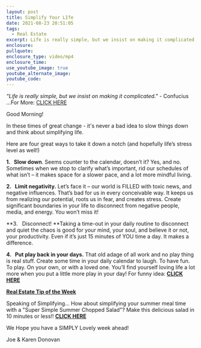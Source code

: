 ```yaml
---
layout: post
title: Simplify Your LIfe
date: 2021-08-23 20:51:05
tags:
  - Real Estate
excerpt: Life is really simple, but we insist on making it complicated. -Confucius
enclosure:
pullquote:
enclosure_type: video/mp4
enclosure_time:
use_youtube_image: true
youtube_alternate_image:
youtube_code:
---
```

*“Life is really simple, but we insist on making it complicated." -*&nbsp;Confucius ...For More:&nbsp;[CLICK HERE](https://youtu.be/LVwt93jlL7o)

Good Morning\!&nbsp;

In these times of great change - it's never a bad idea to slow things down and think about simplifying life.

Here are four great ways to take it down a notch (and hopefully life’s stress level as well\!)

**1\. &nbsp; Slow down**. Seems counter to the calendar, doesn’t it? Yes, and no. Sometimes when we stop to clarify what’s important, rid our schedules of what isn’t – it makes space for a slower pace, and a lot more mindful living.

**2\. &nbsp; Limit negativity.**&nbsp;Let’s face it – our world is FILLED with toxic news, and negative influences. That’s bad for us in every conceivable way. It keeps us from realizing our potential, roots us in fear, and creates stress. Create significant boundaries in your life to disconnect from negative people, media, and energy. You won’t miss it\!

**3\. &nbsp; Disconnect\!&nbsp;**Taking a time-out in your daily routine to disconnect and quiet the chaos is good for your mind, your soul, and believe it or not, your productivity. Even if it’s just 15 minutes of YOU time a day. It makes a difference.

**4\. &nbsp; Put play back in your days.**&nbsp;That old adage of all work and no play thing is real stuff. Create some time in your daily calendar to laugh. To have fun. To play. On your own, or with a loved one. You’ll find yourself loving life a lot more when you put a little more play in your day\! For funny idea:&nbsp;**[CLICK HERE](https://youtu.be/miTy39wniTI)**

<u><strong>Real Estate Tip of the Week</strong></u>

Speaking of Simplifying... How about simplifying your summer meal time with a "Super Simple Summer Chopped Salad"? Make this delicious salad in 10 minutes or less\!\!&nbsp;**[CLICK HERE](https://youtu.be/2JYFOEonoVo?t=43)**

We Hope you have a SIMPLY Lovely week ahead\!

Joe & Karen Donovan
